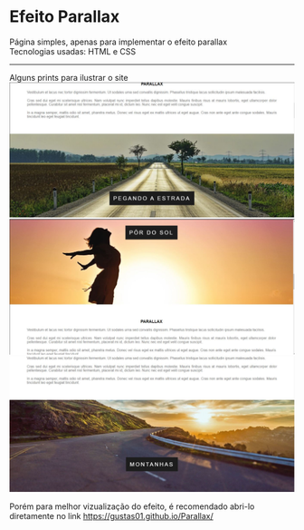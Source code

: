 # Efeito Parallax
 Página simples, apenas para implementar o efeito parallax <br>
 Tecnologias usadas: HTML e CSS <hr>
 
 Alguns prints para ilustrar o site
<img src="imagens/print1.JPG">
<img src="imagens/print2.JPG">
<img src="imagens/print3.JPG">


Porém para melhor vizualização do efeito, é recomendado abri-lo diretamente no link
https://gustas01.github.io/Parallax/
